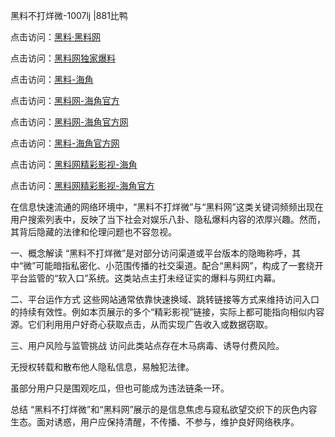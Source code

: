 黑料不打烊微-1007lj |881比鸭

点击访问：<a href="https://heiliaolvzlu3.pages.dev">黑料·黑料网</a>

点击访问：<a href="https://heiliaoyvnrda.pages.dev">黑料网独家爆料</a>

点击访问：<a href="https://heiliaokof3cy.pages.dev">黑料-海角</a>

点击访问：<a href="https://heiliao3gvg9x.pages.dev">黑料网-海角官方</a>

点击访问：<a href="https://heiliaoxrq8i9.pages.dev">黑料网-海角官方网</a>

点击访问：<a href="https://heiliaox6jgh3.pages.dev">黑料-海角官方网</a>

点击访问：<a href="https://heiliaoubleqx.pages.dev">黑料网精彩影视-海角</a>

点击访问：<a href="https://heiliao5s28gk.pages.dev">黑料网精彩影视-海角官方</a>

在信息快速流通的网络环境中，“黑料不打烊微”与“黑料网”这类关键词频频出现在用户搜索列表中，反映了当下社会对娱乐八卦、隐私爆料内容的浓厚兴趣。然而，其背后隐藏的法律和伦理问题也不容忽视。

一、概念解读
“黑料不打烊微”是对部分访问渠道或平台版本的隐晦称呼，其中“微”可能暗指私密化、小范围传播的社交渠道。配合“黑料网”，构成了一套绕开平台监管的“软入口”系统。这类站点主打未经证实的爆料与网红内幕。

二、平台运作方式
这些网站通常依靠快速换域、跳转链接等方式来维持访问入口的持续有效性。例如本页展示的多个“精彩影视”链接，实际上都可能指向相似内容源。它们利用用户好奇心获取点击，从而实现广告收入或数据窃取。

三、用户风险与监管挑战
访问此类站点存在木马病毒、诱导付费风险。

无授权转载和散布他人隐私信息，易触犯法律。

虽部分用户只是围观吃瓜，但也可能成为违法链条一环。

总结
“黑料不打烊微”和“黑料网”展示的是信息焦虑与窥私欲望交织下的灰色内容生态。面对诱惑，用户应保持清醒，不传播、不参与，维护良好网络秩序。

